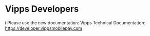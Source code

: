 <!-- START_METADATA
---
title: Introduction
sidebar_position: 1
hide_table_of_contents: true
pagination_next: null
pagination_prev: null
---
END_METADATA -->

# Vipps Developers

<!-- START_COMMENT -->

ℹ️ Please use the new documentation: Vipps Technical Documentation: https://developer.vippsmobilepay.com

<!-- END_COMMENT -->

